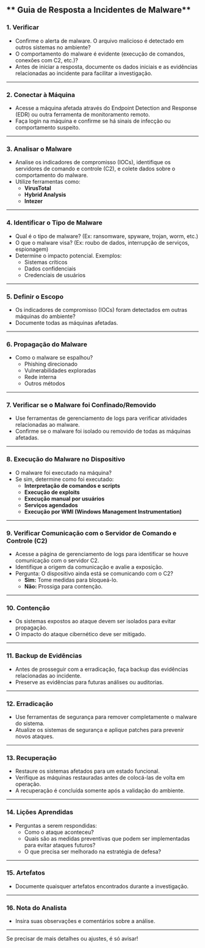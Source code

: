 ## ** Guia de Resposta a Incidentes de Malware**

### **1. Verificar**
- Confirme o alerta de malware. O arquivo malicioso é detectado em outros sistemas no ambiente?  
- O comportamento do malware é evidente (execução de comandos, conexões com C2, etc.)?  
- Antes de iniciar a resposta, documente os dados iniciais e as evidências relacionadas ao incidente para facilitar a investigação.

---

### **2. Conectar à Máquina**
- Acesse a máquina afetada através do Endpoint Detection and Response (EDR) ou outra ferramenta de monitoramento remoto.  
- Faça login na máquina e confirme se há sinais de infecção ou comportamento suspeito.

---

### **3. Analisar o Malware**
- Analise os indicadores de compromisso (IOCs), identifique os servidores de comando e controle (C2), e colete dados sobre o comportamento do malware.  
- Utilize ferramentas como:
  - **VirusTotal**
  - **Hybrid Analysis**
  - **Intezer**

---

### **4. Identificar o Tipo de Malware**
- Qual é o tipo de malware? (Ex: ransomware, spyware, trojan, worm, etc.)  
- O que o malware visa? (Ex: roubo de dados, interrupção de serviços, espionagem)  
- Determine o impacto potencial. Exemplos:
  - Sistemas críticos
  - Dados confidenciais
  - Credenciais de usuários

---

### **5. Definir o Escopo**
- Os indicadores de compromisso (IOCs) foram detectados em outras máquinas do ambiente?  
- Documente todas as máquinas afetadas.

---

### **6. Propagação do Malware**
- Como o malware se espalhou?
  - Phishing direcionado
  - Vulnerabilidades exploradas
  - Rede interna
  - Outros métodos  

---

### **7. Verificar se o Malware foi Confinado/Removido**
- Use ferramentas de gerenciamento de logs para verificar atividades relacionadas ao malware.  
- Confirme se o malware foi isolado ou removido de todas as máquinas afetadas.

---

### **8. Execução do Malware no Dispositivo**
- O malware foi executado na máquina?  
- Se sim, determine como foi executado:
  - **Interpretação de comandos e scripts**
  - **Execução de exploits**
  - **Execução manual por usuários**
  - **Serviços agendados**
  - **Execução por WMI (Windows Management Instrumentation)**

---

### **9. Verificar Comunicação com o Servidor de Comando e Controle (C2)**
- Acesse a página de gerenciamento de logs para identificar se houve comunicação com o servidor C2.  
- Identifique a origem da comunicação e avalie a exposição.  
- Pergunta: O dispositivo ainda está se comunicando com o C2?  
  - **Sim:** Tome medidas para bloqueá-lo.  
  - **Não:** Prossiga para contenção.

---

### **10. Contenção**
- Os sistemas expostos ao ataque devem ser isolados para evitar propagação.  
- O impacto do ataque cibernético deve ser mitigado.

---

### **11. Backup de Evidências**
- Antes de prosseguir com a erradicação, faça backup das evidências relacionadas ao incidente.  
- Preserve as evidências para futuras análises ou auditorias.

---

### **12. Erradicação**
- Use ferramentas de segurança para remover completamente o malware do sistema.  
- Atualize os sistemas de segurança e aplique patches para prevenir novos ataques.

---

### **13. Recuperação**
- Restaure os sistemas afetados para um estado funcional.  
- Verifique as máquinas restauradas antes de colocá-las de volta em operação.  
- A recuperação é concluída somente após a validação do ambiente.

---

### **14. Lições Aprendidas**
- Perguntas a serem respondidas:
  - Como o ataque aconteceu?  
  - Quais são as medidas preventivas que podem ser implementadas para evitar ataques futuros?  
  - O que precisa ser melhorado na estratégia de defesa?

---

### **15. Artefatos**
- Documente quaisquer artefatos encontrados durante a investigação.

---

### **16. Nota do Analista**
- Insira suas observações e comentários sobre a análise.

---

Se precisar de mais detalhes ou ajustes, é só avisar!
